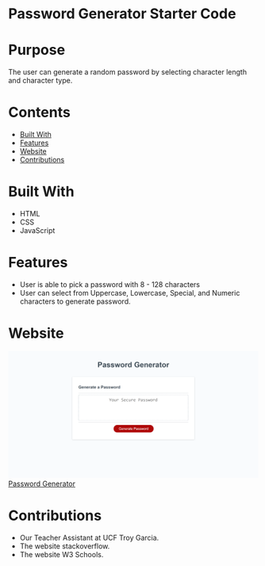 # Password Generator Starter Code

# Purpose

The user can generate a random password by selecting character length and character type.

# Contents

<ul>
    <li><a href="#built-wth"> Built With</a></li>
    <li><a href="#features">Features</a></li>
    <li><a href="#website">Website</a></li>
    <li><a href="#contributions">Contributions</a></li>
</ul>

# Built With

<ul id="built-with">
    <li>HTML</li>
    <li>CSS</li>
    <li>JavaScript</li>
</ul>

# Features

<ul>
    <li id="features">
        User is able to pick a password with 8 - 128 characters
    </li>
    <li>
        User can select from Uppercase, Lowercase, Special, and Numeric characters to generate password.
    </li>
</ul>

# Website

<img src="./Develop/images/PasswordG.png" id="website">
<a href="https://dmorrel7.github.io/PassWord-Generator/">Password Generator</a>

# Contributions

<ul id="contributions">
    <li>
        Our Teacher Assistant at UCF Troy Garcia.
    </li>
    <li>
        The website stackoverflow.
    </li>
    <li>
        The website W3 Schools.
    </li>
</ul>